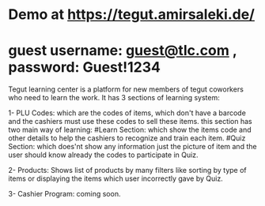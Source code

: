 # Demo at https://tegut.amirsaleki.de/
# guest username: guest@tlc.com   , password:  Guest!1234

Tegut learning center is a platform for new members of tegut coworkers who need to learn the work.
It has 3 sections of learning system:

1- PLU Codes: which are the codes of items, which don't have a barcode and the cashiers must use these codes to sell these items.
this section has two main way of learning:
#Learn Section: which show the items code and other details to help the cashiers to recognize and train each item.
#Quiz Section: which does'nt show any information just the picture of item and the user should know already the codes to participate in Quiz.

2- Products: Shows list of products by many filters like sorting by type of items or displaying the items which user incorrectly gave by Quiz.

3- Cashier Program: coming soon.

